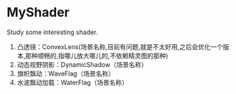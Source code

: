 # MyShader
Study some interesting shader.
 1. 凸透镜：ConvexLens(场景名称,目前有问题,就是不太好用,之后会优化一个版本,那种顺畅的,指哪儿放大哪儿的,不依赖精灵图的那种)
 2. 动态视野阴影：DynamicShadow（场景名称）
 3. 旗帜飘动：WaveFlag（场景名称）
 4. 水波飘动加载：WaterFlag（场景名称）
